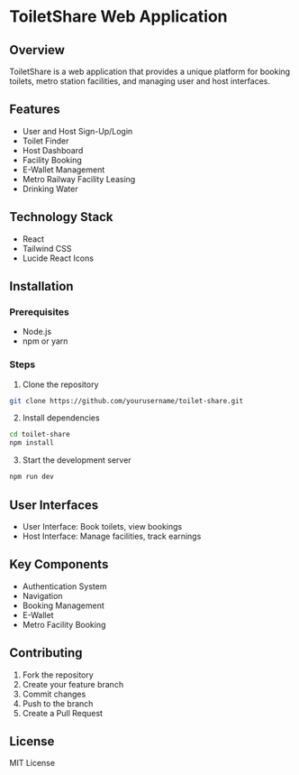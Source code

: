 # ToiletShare Web Application

## Overview
ToiletShare is a web application that provides a unique platform for booking toilets, metro station facilities, and managing user and host interfaces.

## Features
- User and Host Sign-Up/Login
- Toilet Finder
- Host Dashboard
- Facility Booking
- E-Wallet Management
- Metro Railway Facility Leasing
- Drinking Water

## Technology Stack
- React
- Tailwind CSS
- Lucide React Icons

## Installation

### Prerequisites
- Node.js
- npm or yarn

### Steps
1. Clone the repository
```bash
git clone https://github.com/yourusername/toilet-share.git
```

2. Install dependencies
```bash
cd toilet-share
npm install
```

3. Start the development server
```bash
npm run dev
```

## User Interfaces
- User Interface: Book toilets, view bookings
- Host Interface: Manage facilities, track earnings

## Key Components
- Authentication System
- Navigation
- Booking Management
- E-Wallet
- Metro Facility Booking

## Contributing
1. Fork the repository
2. Create your feature branch
3. Commit changes
4. Push to the branch
5. Create a Pull Request

## License
MIT License
